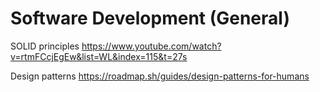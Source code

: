 # Software Development (General)

SOLID principles
<https://www.youtube.com/watch?v=rtmFCcjEgEw&list=WL&index=115&t=27s>

Design patterns
<https://roadmap.sh/guides/design-patterns-for-humans>
